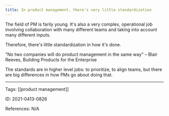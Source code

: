 ```yaml
---
title: In product management, there's very little standardization
---
```


The field of PM is farily young. It's also a very complex, operational job involving collaboration with many different teams and taking into account many different inputs. 

Therefore, there's little standardization in how it's done.

"No two companies will do product management in the same way" – Blair Reeves, Building Products for the Enterprise

The standards are in higher level jobs: to prioritize, to align teams, but there are big differences in how PMs go about doing that.

---

Tags: [[product management]]

ID: 2021-0413-0826

References:
N/A
